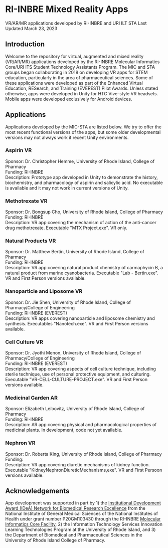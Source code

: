 # RI-INBRE Mixed Reality Apps
VR/AR/MR applications developed by RI-INBRE and URI ILT STA
Last Updated March 23, 2023

## Introduction

Welcome to the repository for virtual, augmented and mixed reality (VR/AR/MR) applications developed by the RI-INBRE Molecular Informatics Core/URI ITS Student Technology Assistants Program.  The MIC and STA groups began collaborating in 2018 on developing VR apps for STEM education, particularly in the area of pharmaceutical sciences.  Some of these applications were developed as part of the Enhanced Virtual Education, RESearch, and Training (EVEREST) Pilot Awards.  Unless stated otherwise, apps were developed in Unity for HTC Vive-style VR headsets.  Mobile apps were developed exclusively for Android devices.

## Applications

Applications developed by the MIC-STA are listed below.  We try to offer the most recent functional versions of the apps, but some older developmental versions may not always work it recent Unity environments.

### Aspirin VR

Sponsor: Dr. Christopher Hemme, University of Rhode Island, College of Pharmacy<br>
Funding: RI-INBRE<br>
Description: Prototype app developed in Unity to demonstrate the history, biochemistry, and pharmacology of aspirin and salicylic acid.  No executable is available and it may not work in current versions of Unity.<br>

### Methotrexate VR

Sponsor: Dr. Bongsup Cho, University of Rhode Island, College of Pharmacy<br>
Funding: RI-INBRE<br>
Description: VR app covering the mechanism of action of the anti-cancer drug methotrexate.  Executable "MTX Project.exe".  VR only.<br>

### Natural Products VR

Sponsor: Dr. Matthew Bertin, University of Rhode Island, College of Pharmacy<br>
Funding: RI-INBRE<br>
Description: VR app covering natural product chemistry of carmaphycin B, a natural product from marine cyanobacteria.  Executable "Lab - Bertin.exe".  VR and First Person versions available.<br>

### Nanoparticle and Liposome VR

Sponsor: Dr. Jie Shen, University of Rhode Island, College of Pharmacy/College of Engineering<br>
Funding: RI-INBRE (EVEREST)<br>
Description: VR apps covering nanoparticle and liposome chemistry and synthesis.  Executables "Nanotech.exe".  VR and First Person versions available.<br>

### Cell Culture VR

Sponsor: Dr. Jyothi Menon, University of Rhode Island, College of Pharmacy/College of Engineering<br>
Funding: RI-INBRE (EVEREST)<br>
Description: VR app covering aspects of cell culture technique, including sterile technique, use of personal protective equipment, and culturing.  Executable "VR-CELL-CULTURE-PROJECT.exe".  VR and First Person versions available.<br>

### Medicinal Garden AR

Sponsor: Elizabeth Leibovitz, University of Rhode Island, College of Pharmacy<br>
Funding: RI-INBRE<br>
Description: AR app covering physical and pharmacological properties of medicinal plants.  In development, code not yet available.<br>

### Nephron VR

Sponsor: Dr. Roberta King, University of Rhode Island, College of Pharmacy<br>
Funding: <br>
Description: VR app covering diuretic mechanisms of kidney function.  Executable "KidneyNephronDiureticMechanisms,exe".  VR and First Persoon versions available.<br>

## Acknowledgements

App development was supported in part by 1) the [Institutional Development Award (IDeA) Network for Biomedical Research Excellence](https://nigms.nih.gov/Research/DRCB/IDeA/Pages/INBRE.aspx) from the National Institute of General Medical Sciences of the National Institutes of Health under grant number P20GM103430 through the RI-INBRE [Molecular Informatics Core Facility](https://web.uri.edu/riinbre/mic/), 2) the Information Technology Services Innovation Learning Technologies Program at the University of Rhode Island, and 3) the Department of Biomedical and Pharmaceutical Sciences in the University of Rhode Island College of Pharmacy.
